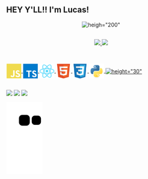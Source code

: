 ## HEY Y'LL!! I'm Lucas! 
<div align="center">
   <img align="center" alt=heigh="200" width="300"src="https://user-images.githubusercontent.com/90359201/144493888-316aa178-d8c7-41ad-b0e2-8a4810b178fa.jpg" />
  </div>

##

<div align="center">
  <a href="https://github.com/lucsfar1a">
  <img height="180em" src="https://github-readme-stats.vercel.app/api?username=lucsfar1a&show_icons=true&theme=aura&include_all_commits=true&count_private=true"/>
  <img height="180em" src="https://github-readme-stats.vercel.app/api/top-langs/?username=lucsfar1a&layout=compact&langs_count=7&theme=aura"/>
</div>
 
 ## 
<div style="display: inline_block"><br>
  <img align="center" alt=height="30" width="40" src="https://raw.githubusercontent.com/devicons/devicon/master/icons/javascript/javascript-plain.svg"/>
  <img align="center" alt=height="30" width="40" src="https://raw.githubusercontent.com/devicons/devicon/master/icons/typescript/typescript-plain.svg"/>
  <img align="center" alt=height="30" width="40" src="https://raw.githubusercontent.com/devicons/devicon/master/icons/react/react-original.svg"/>
  <img align="center" alt=height="30" width="40" src="https://raw.githubusercontent.com/devicons/devicon/master/icons/html5/html5-original.svg"/>
  <img align="center" alt=height="30" width="40" src="https://raw.githubusercontent.com/devicons/devicon/master/icons/css3/css3-original.svg"/>
  <img align="center" alt=height="30" width="40" src="https://raw.githubusercontent.com/devicons/devicon/master/icons/python/python-original.svg"/>
 <img align="center" alt=height="30" width="40" src="https://cdn.jsdelivr.net/gh/devicons/devicon@v2.15.1/devicon.min.css"/>
 
</div>
  
##
  
  <div> 
  <a href="mailto:farialima@live.com" target="_blank"><img src="https://img.shields.io/badge/Microsoft_Outlook-0078D4?style=for-the-badge&logo=microsoft-outlook&logoColor=white"></a> 
  <a href = "mailto:lucaspeart@gmail.com"><img src="https://img.shields.io/badge/-Gmail-%23333?style=for-the-badge&logo=gmail&logoColor=white" target="_blank"></a>
  <a href="https://www.linkedin.com/in/lucas-faria-7a3bbb142/" target="_blank"><img src="https://img.shields.io/badge/-LinkedIn-%230077B5?style=for-the-badge&logo=linkedin&logoColor=white" target="_blank"></a> 
 
  ![Snake animation](https://github.com/rafaballerini/rafaballerini/blob/output/github-contribution-grid-snake.svg)
 
</div>

